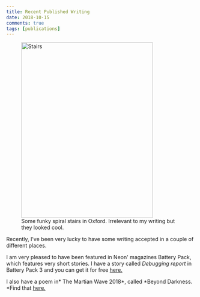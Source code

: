 ```yaml
--- 
title: Recent Published Writing  
date: 2018-10-15
comments: true  
tags: [publications]  
---  
```


<div class="wp-block-image"><figure class="aligncenter is-resized"><a href="https://www.flickr.com/photos/davelewis88/44527205832/in/dateposted-public/"><img src="https://farm2.staticflickr.com/1855/44527205832_83415fafdc_c.jpg" alt="Stairs" width="350" height="467"/></a><figcaption>Some funky spiral stairs in Oxford. Irrelevant to my writing but they looked cool.</figcaption></figure></div>  

Recently, I've been very lucky to have some writing accepted in a couple of different places.  

I am very pleased to have been featured in Neon' magazines Battery Pack, which features very short stories. I have a story called *Debugging report* in Battery Pack 3 and you can get it for free <a href="https://www.neonbooks.org.uk/portfolio/battery-pack-three/">here.</a>  

I also have a poem in* The Martian Wave 2018*, called *Beyond Darkness. *Find that <a href="https://nomadicdeliriumpress.com/blog/product/the-martian-wave-2018/">here.</a><br />  
